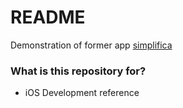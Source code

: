 # README #

Demonstration of former app [simplifica](https://simplifica.app)

### What is this repository for? ###

* iOS Development reference
